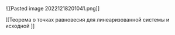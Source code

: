 ![[Pasted image 20221218201041.png]]

[[Теорема о точках равновесия для линеаризованной системы и исходной  ]]
